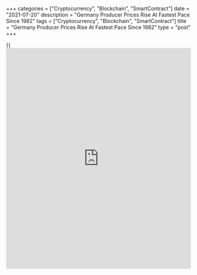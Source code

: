 +++
categories = ["Cryptocurrency", "Blockchain", "SmartContract"]
date = "2021-07-20"
description = "Germany Producer Prices Rise At Fastest Pace Since 1982"
tags = ["Cryptocurrency", "Blockchain", "SmartContract"]
title = "Germany Producer Prices Rise At Fastest Pace Since 1982"
type = "post"
+++

{{<iframe id="large-banner" src="https://www.bounty.group/#slide=2.0" width="100%" height="600" scrolling="no" style="border: 0px solid rgb(216, 221, 230); border-radius: 3px;">}}

Germany's producer prices logged its fastest annual growth since 1982,
data published by Destatis revealed on Tuesday.

Producer prices grew 8.5 percent on a yearly basis in June, bigger than
the 7.2 percent rise posted in May. Economists had forecast an increase
of 8.4 percent.  
  
This was the fastest rise since January 1982, when prices grew sharply
amid second oil crisis.

Excluding energy, producer prices advanced 6 percent in June from the
same period last year.

On a monthly basis, overall producer price inflation eased to 1.3
percent from 1.5 percent in May. The rate was expected to slow to 1.1
percent.

Among components, energy registered the biggest price growth of 16.9
percent caused mainly by a base effect. This was followed by the 12.7
percent increase in intermediate goods prices.

Producer prices of durable consumer goods gained 1.8 percent and that of
non-durable consumer goods by 1.5 percent. Capital goods prices grew 1.3
percent.

For comments and feedback [contact](https://www.playgroundfx.com/contact/): editorial@rtt[news](https://www.letsplayfx.com/blog/forex-news-website/).com

[Economic News][1]

 **What parts of the world are seeing the best (and worst) economic
performances lately? Click[here][2] to check out our [Econ Scorecard][2]
and find out! See up-to-the-moment [ranking](https://www.playgroundfx.com/blog/crypto-exchange-ranking/)s for the best and worst
performers in [GDP][3], [unemployment rate][4], [inflation][5] and much
more.**

   1. www.rtt[news](https://www.letsplayfx.com/blog/forex-news-website/).com/Content/EconomicNews.aspx
   2. www.rtt[news](https://www.letsplayfx.com/blog/forex-news-website/).com/economic-scorecard/world-rank/retail-sales/highest-performance.aspx
   3. www.rtt[news](https://www.letsplayfx.com/blog/forex-news-website/).com/economic-scorecard/world-rank/GDP/highest-performance.aspx
   4. www.rtt[news](https://www.letsplayfx.com/blog/forex-news-website/).com/economic-scorecard/world-rank/unemployment-rate/lowest-performance.aspx
   5. www.rtt[news](https://www.letsplayfx.com/blog/forex-news-website/).com/economic-scorecard/world-rank/CPI/highest-performance.aspx